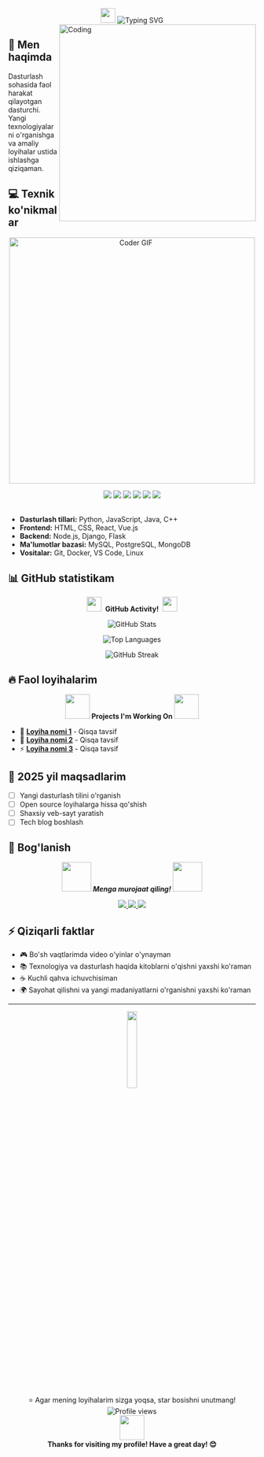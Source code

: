 
<div align="center">
  <img src="https://media.giphy.com/media/hvRJCLFzcasrR4ia7z/giphy.gif" width="30px"/>
  <img src="https://readme-typing-svg.herokuapp.com?font=Fira+Code&pause=1000&color=36BCF7&width=435&lines=Full-Stack+Developer;Open+Source+Enthusiast;Always+Learning+New+Things" alt="Typing SVG" />
</div>

<img align="right" alt="Coding" width="400" src="https://media.giphy.com/media/qgQUggAC3Pfv687qPC/giphy.gif">

## 🚀 Men haqimda
Dasturlash sohasida faol harakat qilayotgan dasturchi. Yangi texnologiyalarni o'rganishga va amaliy loyihalar ustida ishlashga qiziqaman.

## 💻 Texnik ko'nikmalar

<p align="center">
  <img src="https://media.giphy.com/media/SWoSkN6DxTszqIKEqv/giphy.gif" alt="Coder GIF" width="500">
</p>

<div align="center">
  <img src="https://img.shields.io/badge/-Python-3776AB?style=flat-square&logo=Python&logoColor=white"/>
  <img src="https://img.shields.io/badge/-JavaScript-F7DF1E?style=flat-square&logo=javascript&logoColor=black"/>
  <img src="https://img.shields.io/badge/-React-61DAFB?style=flat-square&logo=react&logoColor=black"/>
  <img src="https://img.shields.io/badge/-Node.js-339933?style=flat-square&logo=Node.js&logoColor=white"/>
  <img src="https://img.shields.io/badge/-Django-092E20?style=flat-square&logo=django&logoColor=white"/>
  <img src="https://img.shields.io/badge/-Git-F05032?style=flat-square&logo=git&logoColor=white"/>
</div>

<br/>

- **Dasturlash tillari:** Python, JavaScript, Java, C++
- **Frontend:** HTML, CSS, React, Vue.js
- **Backend:** Node.js, Django, Flask
- **Ma'lumotlar bazasi:** MySQL, PostgreSQL, MongoDB
- **Vositalar:** Git, Docker, VS Code, Linux

## 📊 GitHub statistikam

<div align="center">
  <img src="https://media.giphy.com/media/iY8CRBdQXODJSCERIr/giphy.gif" width="30px">&nbsp;
  <strong>GitHub Activity!</strong>&nbsp;
  <img src="https://media.giphy.com/media/iY8CRBdQXODJSCERIr/giphy.gif" width="30px">
</div>

<p align="center">
  <img src="https://github-readme-stats.vercel.app/api?username=YOUR_USERNAME&show_icons=true&theme=radical" alt="GitHub Stats"/>
</p>

<p align="center">
  <img src="https://github-readme-stats.vercel.app/api/top-langs/?username=YOUR_USERNAME&layout=compact&theme=radical" alt="Top Languages"/>
</p>

<p align="center">
  <img src="https://github-readme-streak-stats.herokuapp.com/?user=YOUR_USERNAME&theme=radical" alt="GitHub Streak"/>
</p>

## 🔥 Faol loyihalarim

<div align="center">
  <img src="https://media.giphy.com/media/WUlplcMpOCEmTGBtBW/giphy.gif" width="50"> 
  <strong>Projects I'm Working On</strong>
  <img src="https://media.giphy.com/media/WUlplcMpOCEmTGBtBW/giphy.gif" width="50">
</div>

- 🌟 **[Loyiha nomi 1](link)** - Qisqa tavsif
- 🎯 **[Loyiha nomi 2](link)** - Qisqa tavsif
- ⚡ **[Loyiha nomi 3](link)** - Qisqa tavsif

## 🎯 2025 yil maqsadlarim
- [ ] Yangi dasturlash tilini o'rganish
- [ ] Open source loyihalarga hissa qo'shish
- [ ] Shaxsiy veb-sayt yaratish
- [ ] Tech blog boshlash

## 🤝 Bog'lanish

<div align="center">
  <img src="https://media.giphy.com/media/LnQjpWaON8nhr21vNW/giphy.gif" width="60"> 
  <em><b>Menga murojaat qiling!</b></em> 
  <img src="https://media.giphy.com/media/LnQjpWaON8nhr21vNW/giphy.gif" width="60">
</div>
<p align="center">
  <a href="mailto:itpark310@gmail.com">
    <img src="https://img.shields.io/badge/-Gmail-D14836?style=for-the-badge&logo=Gmail&logoColor=white"/>
  </a>
  <a href="https://t.me/Google_activity">
    <img src="https://img.shields.io/badge/-Telegram-26A5E4?style=for-the-badge&logo=Telegram&logoColor=white"/>
  </a>
  <a href="https://instagram.com/baydjayev__">
    <img src="https://img.shields.io/badge/-Instagram-E4405F?style=for-the-badge&logo=Instagram&logoColor=white"/>
  </a>
</p>

## ⚡ Qiziqarli faktlar
- 🎮 Bo'sh vaqtlarimda video o'yinlar o'ynayman
- 📚 Texnologiya va dasturlash haqida kitoblarni o'qishni yaxshi ko'raman
- ☕ Kuchli qahva ichuvchisiman
- 🌍 Sayohat qilishni va yangi madaniyatlarni o'rganishni yaxshi ko'raman

---

<div align="center">
  <img src="https://media.giphy.com/media/jpVnC65DmYeyRL4LHS/giphy.gif" width="20%" style="width:20%">
</div>

<div align="center">
  ⭐️ Agar mening loyihalarim sizga yoqsa, star bosishni unutmang!
  <br/>
  <img src="https://komarev.com/ghpvc/?username=YOUR_USERNAME&label=Profile%20views&color=0e75b6&style=flat" alt="Profile views" />
</div>

<div align="center">
  <img src="https://media.giphy.com/media/26tn33aiTi1jkl6H6/giphy.gif" width="50">
  <br/>
  <strong>Thanks for visiting my profile! Have a great day! 😊</strong>
</div>
